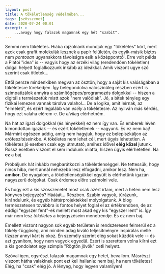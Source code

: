 ```yaml
---
layout: post
title: A tökéletlenség védelmében...
tags: [szösszenet]
date: 2020-07-24 00:01
excerpt: >
    ...avagy hogy falazok magamnak egy hét "szabit".
---
```


Semmi nem tökéletes.
Hiába rajzolnánk mondjuk egy "tökéletes" kört, mert azok csak grafit molekulák lesznek a papír felületén, és egyik-másik biztos nem _pontosan_ ugyanakkora távolságra esik a középponttól.
Erre volt példa a Plátói "idea" is -- vagyis hogy az érzéki világ (eredendően tökéletlen) dolgai helyett foglalkozzunk inkább az ideákkal.
Amik viszont ugye szó szerint csak ötletek...

Ettől persze mindenkiben megvan az ösztön, hogy a saját kis valóságában a tökéletesre törekedjen.
Így belegondolva valószínűleg részben ezért is szimpatizálok annyira a számítógépes/programozós dolgokkal -- hiszen a digitális természetük miatt azok "nem valódiak".
Jó, a bitek tényleg egy fizikai lemezen vannak tárolva valahol...
De a logika, amit leírnak, az "elméleti", és ezért legalább van _esély_ a tökéletesre.
Az nyilván más kérdés, hogy ezt valaha elérem-e.
De _elvileg_ elérhetném.

Na hát az igazi dolgokkal (és lényekkel) ez nem így van.
És emberek lévén kimondottan igaziak -- és ezért tökéletlenek -- vagyunk.
És ez nem baj!
Mármint egészen addig, amíg nem hagyjuk, hogy ez belepiszkáljon az erőfeszítéseinkbe.
A tökéletes nem lehet cél, mert úgyis lehetetlen.
A tökéletes jó esetben csak egy útmutató, amihez idővel **elég közel** jutunk.
Rossz esetben viszont el sem indulunk miatta, hiszen úgyis elérhetetlen.
Na **ez** a baj.

Próbáljunk hát inkább megbarátkozni a tökéletlenséggel.
Ne tettessük, hogy nincs hiba, mert annál nehezebb lesz elfogadni, amikor lesz.
Nem ha, **amikor**.
De nyugalom, a tökéletlenségükkel együtt is elérhetünk igazán nagyszerű dolgokat.
Csak érdemes előre számolni vele.

És hogy ezt a kis szösszenetet most csak azért írtam, mert a héten nem lesz könyves bejegyzés?
Háááát... Részben.
Szabin vagyok, túrázunk, kirándulunk, és egyéb háttérprojektekkel molyolgatunk.
A blog természetesen továbbra is fontos helyet foglal el az értékrendben, de az eddigi "egyszer fent"-ek mellett most akad egy kis 
"egyszer lent" is.
Így már nem lesz _tökéletes_ a bejegyzéseim menetrendje.
És ez nem baj.

Emellett viszont nagyon sok egyéb területen is rendszeresen felmerül ez a tökély-függőség, ami minden adag kiváló teljesítményre inspirálás mellé tízszer annyi kárt is okoz.
Én személy szerint elég sokat küzdök vele -- és azt gyanítom, hogy nem vagyok egyedül.
Ezért is szerettem volna kiírni ezt a kis gondolatot egy szimpla "Rögtön jövök" cetli helyett.

Szóval igen, egyrészt falazok magamnak egy hetet, bevallom.
Másrészt viszont hátha valakinek pont ezt kell hallania: nem baj, ha nem tökéletes!
Elég, ha "csak" elég jó.
A lényeg, hogy legyen valamilyen!